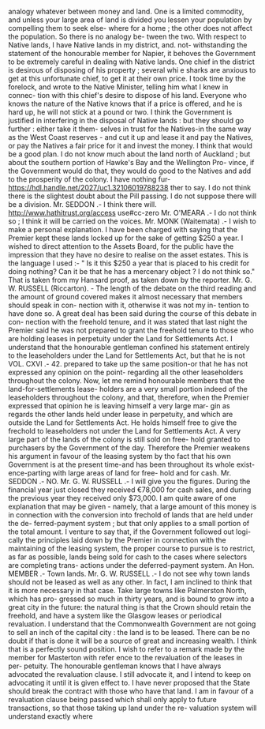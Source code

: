 analogy whatever between money and land. One is a limited commodity, and unless your large area of land is divided you lessen your population by compelling them to seek else- where for a home ; the other does not affect the population. So there is no analogy be- tween the two. With respect to Native lands, I have Native lands in my district, and. not- withstanding the statement of the honourable member for Napier, it behoves the Government to be extremely careful in dealing with Native lands. One chief in the district is desirous of disposing of his property ; several whi e sharks are anxious to get at this unfortunate chief, to get it at their own price. I took time by the forelock, and wrote to the Native Minister, telling him what I knew in connec- tion with this chief's desire to dispose of his land. Everyone who knows the nature of the Native knows that if a price is offered, and he is hard up, he will not stick at a pound or two. I think the Government is justified in interfering in the disposal of Native lands : but they should go further : either take it them- selves in trust for the Natives-in the same way as the West Coast reserves - and cut it up and lease it and pay the Natives, or pay the Natives a fair price for it and invest the money. I think that would be a good plan. I do not know much about the land north of Auckland ; but about the southern portion of Hawke's Bay and the Wellington Pro- vince, if the Government would do that, they would do good to the Natives and add to the prosperity of the colony. I have nothing fur- https://hdl.handle.net/2027/uc1.32106019788238 ther to say. I do not think there is the slightest doubt about the Pill passing. I do not suppose there will be a division. Mr. SEDDON .- I think there will. http://www.hathitrust.org/access use#cc-zero Mr. O'MEARA .- I do not think so ; I think it will be carried on the voices. Mr. MONK (Waitemata) .- I wish to make a personal explanation. I have been charged with saying that the Premier kept these lands locked up for the sake of getting $250 a year. I wished to direct attention to the Assets Board, for the public have the impression that they have no desire to realise on the asset estates. This is the language I used :- " Is it this $250 a year that is placed to his credit for doing nothing? Can it be that he has a mercenary object ? I do not think so." That is taken from my Hansard proof, as taken down by the reporter. Mr. G. W. RUSSELL (Riccarton). - The length of the debate on the third reading and the amount of ground covered makes it almost necessary that members should speak in con- nection with it, otherwise it was not my in- tention to have done so. A great deal has been said during the course of this debate in con- nection with the freehold tenure, and it was stated that last night the Premier said he was not prepared to grant the freehold tenure to those who are holding leases in perpetuity under the Land for Settlements Act. I understand that the honourable gentleman confined his statement entirely to the leaseholders under the Land for Settlements Act, but that he is not VOL. CXVI .- 42. prepared to take up the same position-or that he has not expressed any opinion on the point- regarding all the other leaseholders throughout the colony. Now, let me remind honourable members that the land-for-settlements lease- holders are a very small portion indeed of the leaseholders throughout the colony, and that, therefore, when the Premier expressed that opinion he is leaving himself a very large mar- gin as regards the other lands held under lease in perpetuity, and which are outside the Land for Settlements Act. He holds himself free to give the frechold to leaseholders not under the Land for Settlements Act. A very large part of the lands of the colony is still sold on free- hold granted to purchasers by the Government of the day. Therefore the Premier weakens his argument in favour of the leasing system by tho fact that his own Government is at the present time-and has been throughout its whole exist- ence-parting with large areas of land for free- hold and for cash. Mr. SEDDON .- NO. Mr. G. W. RUSSELL .- I will give you the figures. During the financial year just closed they received €78,000 for cash sales, and during the previous year they received only $73,000. I am quite aware of one explanation that may be given - namely, that a large amount of this money is in connection with the conversion into frechold of lands that are held under the de- ferred-payment system ; but that only applies to a small portion of the total amount. I venture to say that, if the Government followed out logi- cally the principles laid down by the Premier in connection with the maintaining of the leasing system, the proper course to pursue is to restrict, as far as possible, lands being sold for cash to the cases where selectors are completing trans- actions under the deferred-payment system. An Hon. MEMBER .- Town lands. Mr. G. W. RUSSELL .- I do not see why town lands should not be leased as well as any other. In fact, I am inclined to think that it is more necessary in that case. Take large towns like Palmerston North, which has pro- gressed so much in thirty years, and is bound to grow into a great city in the future: the natural thing is that the Crown should retain the freehold, and have a system like the Glasgow leases or periodical revaluation. I understand that the Commonwealth Government are not going to sell an inch of the capital city : the land is to be leased. There can be no doubt if that is done it will be a source of great and increasing wealth. I think that is a perfectly sound position. I wish to refer to a remark made by the member for Masterton with refer ence to the revaluation of the leases in per- petuity. The honourable gentleman knows that I have always advocated the revaluation clause. I still advocate it, and I intend to keep on advocating it until it is given effect to. I have never proposed that the State should break the contract with those who have that land. I am in favour of a revaluation clause being passed which shall only apply to future transactions, so that those taking up land under the re- valuation system will understand exactly where 